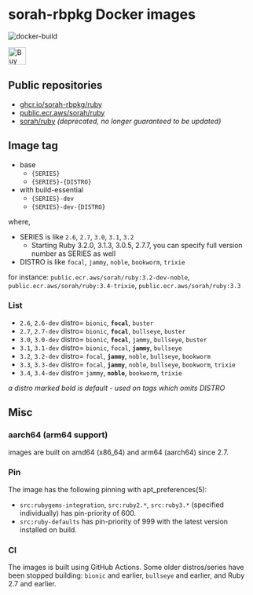 # sorah-rbpkg Docker images

![docker-build](https://github.com/sorah-rbpkg/dockerfiles/workflows/docker-build/badge.svg)

<a href='https://ko-fi.com/J3J8CKMUU' target='_blank'><img height='36' style='border:0px;height:36px;' src='https://cdn.ko-fi.com/cdn/kofi3.png?v=3' border='0' alt='Buy Me a Coffee at ko-fi.com' /></a>

## Public repositories

- [ghcr.io/sorah-rbpkg/ruby](https://github.com/sorah-rbpkg/dockerfiles/pkgs/container/ruby)
- [public.ecr.aws/sorah/ruby](https://gallery.ecr.aws/sorah/ruby)
- [sorah/ruby](https://hub.docker.com/r/sorah/ruby) _(deprecated, no longer guaranteed to be updated)_

## Image tag

- base
  - `{SERIES}`
  - `{SERIES}-{DISTRO}`
- with build-essential
  - `{SERIES}-dev`
  - `{SERIES}-dev-{DISTRO}`

where,

- SERIES is like `2.6`, `2.7`, `3.0`, `3.1`, `3.2`
  - Starting Ruby 3.2.0, 3.1.3, 3.0.5, 2.7.7, you can specify full version number as SERIES as well
- DISTRO is like `focal`, `jammy`, `noble`, `bookworm`, `trixie`

for instance: `public.ecr.aws/sorah/ruby:3.2-dev-noble`, `public.ecr.aws/sorah/ruby:3.4-trixie`, `public.ecr.aws/sorah/ruby:3.3`

### List

- `2.6`, `2.6-dev` distro= `bionic`, __`focal`__, `buster`
- `2.7`, `2.7-dev` distro= `bionic`, __`focal`__, `bullseye`, `buster`
- `3.0`, `3.0-dev` distro= `bionic`, __`focal`__, `jammy`, `bullseye`, `buster`
- `3.1`, `3.1-dev` distro= `bionic`, `focal`, __`jammy`__, `bullseye`
- `3.2`, `3.2-dev` distro= `focal`, __`jammy`__, `noble`, `bullseye`, `bookworm`
- `3.3`, `3.3-dev` distro= `focal`, __`jammy`__, `noble`, `bullseye`, `bookworm`, `trixie`
- `3.4`, `3.4-dev` distro= `jammy`, __`noble`__, `bookworm`, `trixie`

_a distro marked bold is default - used on tags which omits DISTRO_

## Misc

### aarch64 (arm64 support)

images are built on amd64 (x86_64) and arm64 (aarch64) since 2.7.

### Pin

The image has the following pinning with apt_preferences(5):

- `src:rubygems-integration`, `src:ruby2.*`, `src:ruby3.*` (specified individually) has pin-priority of 600.
- `src:ruby-defaults` has pin-priority of 999 with the latest version installed on build.

### CI

The images is built using GitHub Actions. Some older distros/series have been stopped building: `bionic` and earlier, `bullseye` and earlier, and Ruby 2.7 and earlier.
